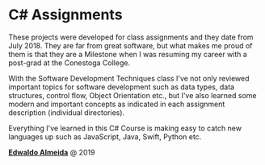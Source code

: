 # C# Assignments

These projects were developed for class assignments and they date from July 2018. They are far from great software, but what makes me proud of them is that they are a Milestone when I was resuming my career with a post-grad at the Conestoga College.

With the Software Development Techniques class I've not only reviewed important topics for software development such as data types, data structures, control flow, Object Orientation etc., but I've also learned some modern and important concepts as indicated in each assignment description (individual directories).

Everything I've learned in this C# Course is making easy to catch new languages up such as JavaScript, Java, Swift, Python etc.

<a rel="edwaldoalmeida.com" href="https://www.edwaldoalmeida.com">**Edwaldo Almeida**</a> @ 2019
